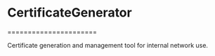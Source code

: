 # CertificateGenerator
======================

Certificate generation and management tool for internal network use.

